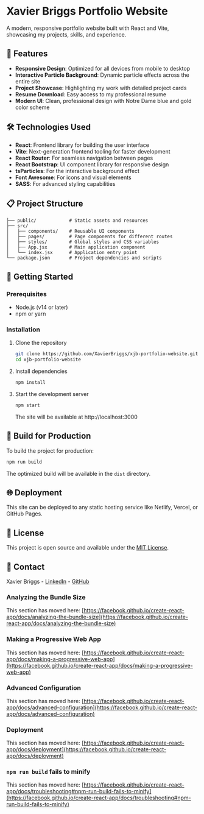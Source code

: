 # Xavier Briggs Portfolio Website

A modern, responsive portfolio website built with React and Vite, showcasing my projects, skills, and experience.

## 🚀 Features

- **Responsive Design**: Optimized for all devices from mobile to desktop
- **Interactive Particle Background**: Dynamic particle effects across the entire site
- **Project Showcase**: Highlighting my work with detailed project cards
- **Resume Download**: Easy access to my professional resume
- **Modern UI**: Clean, professional design with Notre Dame blue and gold color scheme

## 🛠️ Technologies Used

- **React**: Frontend library for building the user interface
- **Vite**: Next-generation frontend tooling for faster development
- **React Router**: For seamless navigation between pages
- **React Bootstrap**: UI component library for responsive design
- **tsParticles**: For the interactive background effect
- **Font Awesome**: For icons and visual elements
- **SASS**: For advanced styling capabilities

## 📋 Project Structure

```
├── public/            # Static assets and resources
├── src/
│   ├── components/    # Reusable UI components
│   ├── pages/         # Page components for different routes
│   ├── styles/        # Global styles and CSS variables
│   ├── App.jsx        # Main application component
│   └── index.jsx      # Application entry point
└── package.json       # Project dependencies and scripts
```

## 🚀 Getting Started

### Prerequisites

- Node.js (v14 or later)
- npm or yarn

### Installation

1. Clone the repository
   ```bash
   git clone https://github.com/XavierBriggs/xjb-portfolio-website.git
   cd xjb-portfolio-website
   ```

2. Install dependencies
   ```bash
   npm install
   ```

3. Start the development server
   ```bash
   npm start
   ```
   The site will be available at http://localhost:3000

## 🔨 Build for Production

To build the project for production:

```bash
npm run build
```

The optimized build will be available in the `dist` directory.

## 🌐 Deployment

This site can be deployed to any static hosting service like Netlify, Vercel, or GitHub Pages.

## 📝 License

This project is open source and available under the [MIT License](LICENSE).

## 📧 Contact

Xavier Briggs - [LinkedIn](https://www.linkedin.com/in/xavierbriggs05/) - [GitHub](https://github.com/xavierbriggs)

### Analyzing the Bundle Size

This section has moved here: [https://facebook.github.io/create-react-app/docs/analyzing-the-bundle-size](https://facebook.github.io/create-react-app/docs/analyzing-the-bundle-size)

### Making a Progressive Web App

This section has moved here: [https://facebook.github.io/create-react-app/docs/making-a-progressive-web-app](https://facebook.github.io/create-react-app/docs/making-a-progressive-web-app)

### Advanced Configuration

This section has moved here: [https://facebook.github.io/create-react-app/docs/advanced-configuration](https://facebook.github.io/create-react-app/docs/advanced-configuration)

### Deployment

This section has moved here: [https://facebook.github.io/create-react-app/docs/deployment](https://facebook.github.io/create-react-app/docs/deployment)

### `npm run build` fails to minify

This section has moved here: [https://facebook.github.io/create-react-app/docs/troubleshooting#npm-run-build-fails-to-minify](https://facebook.github.io/create-react-app/docs/troubleshooting#npm-run-build-fails-to-minify)
